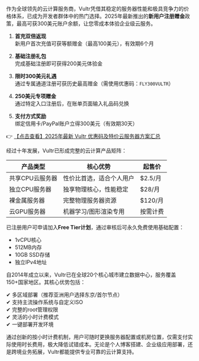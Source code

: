 

作为全球领先的云计算服务商，Vultr凭借其稳定的服务器性能和极具竞争力的价格体系，已成为开发者群体中的热门选择。2025年最新推出的**新用户注册赠金**政策，最高可获300美元账户余额，让您零成本体验企业级云服务。


1. **首充双倍返现**  
   新用户首次充值可获等额赠金（最高100美元），有效期6个月

2. **基础注册礼包**  
   完成基础注册即可获得200美元体验金

3. **限时300美元礼遇**  
   通过专属通道注册可获历史最高赠金（需使用优惠码：`FLY300VULTR`）

4. **250美元专项赠金**  
   通过特定入口注册后，在账单页面输入礼品码兑换

5. **支付方式奖励**  
   绑定信用卡/PayPal账户立得300美元（有效期30天）

👉 [【点击查看】2025年最新 Vultr 优惠码及特价云服务器方案汇总](https://bit.ly/VuLtr)


经过十年发展，Vultr已形成完整的云计算产品矩阵：

| 产品类型        | 核心优势                  | 起售价   |
|-----------------|---------------------------|----------|
| 共享CPU云服务器 | 性价比首选，适合个人用户  | $2.5/月  |
| 独立CPU服务器   | 独享物理核心，性能稳定    | $28/月   |
| 裸金属服务器    | 完整物理服务器资源        | $120/月  |
| 云GPU服务器     | 机器学习/图形渲染专用      | 按需计费 |


已注册用户可申请加入**Free Tier计划**，通过审核后可永久免费使用基础配置：
- 1vCPU核心
- 512MB内存
- 10GB SSD存储
- 独立IPv4地址


自2014年成立以来，Vultr已在全球20个核心城市建立数据中心，服务覆盖150+国家地区。其核心优势包括：

✔ 多区域部署（推荐亚洲用户选择东京/首尔节点）  
✔ 支持主流操作系统与自定义ISO  
✔ 完整的root管理权限  
✔ 灵活的小时计费模式  
✔ 一键部署开发环境  

通过创新的按小时计费机制，用户可随时更换服务器配置或机房位置，仅需支付实际使用时长费用，极大降低试错成本。无论是个人博客搭建、企业级应用部署，还是跨境业务拓展，Vultr都能提供专业可靠的云计算支持。
